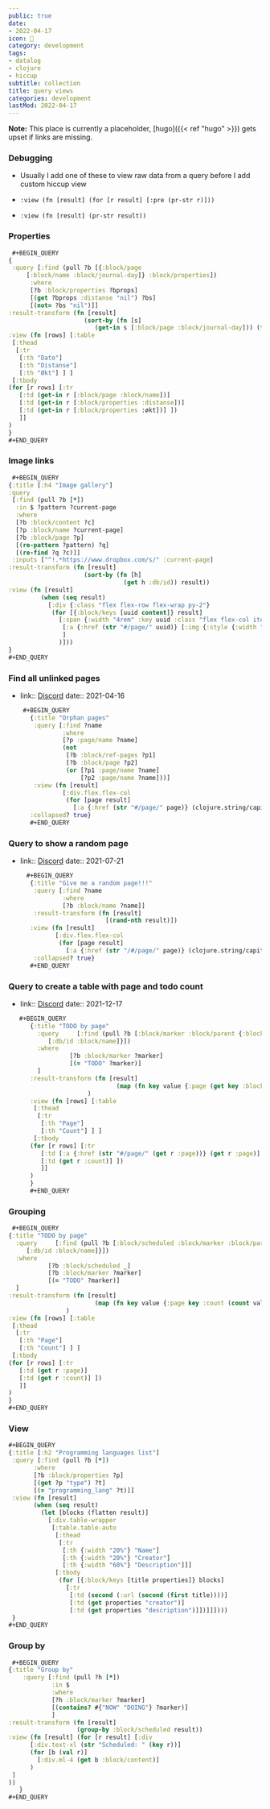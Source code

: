 ```yaml
---
public: true
date:
- 2022-04-17
icon: 📝
category: development
tags:
- datalog
- clojure
- hiccup
subtitle: collection
title: query views
categories: development
lastMod: 2022-04-17
---
```

**Note:** This place is currently a placeholder, [hugo]({{< ref "hugo" >}}) gets upset if links are missing.


### Debugging 


  + Usually I add one of these to view raw data from a query before I add custom hiccup view

  + `:view (fn [result] (for [r result] [:pre (pr-str r)]))`


  + `:view (fn [result] (pr-str result))`

### Properties


```clojure
 #+BEGIN_QUERY
{
 :query [:find (pull ?b [{:block/page
     [:block/name :block/journal-day]} :block/properties])
      :where
      [?b :block/properties ?bprops]
      [(get ?bprops :distanse "nil") ?bs]
      [(not= ?bs "nil")]]
:result-transform (fn [result]
                     (sort-by (fn [s]
                        (get-in s [:block/page :block/journal-day])) (fn [a b] (compare b a)) result)) 
:view (fn [rows] [:table 
 [:thead 
  [:tr 
   [:th "Dato"] 
   [:th "Distanse"]
   [:th "Økt"] ] ] 
 [:tbody 
(for [r rows] [:tr 
   [:td (get-in r [:block/page :block/name])] 
   [:td (get-in r [:block/properties :distanse])]
   [:td (get-in r [:block/properties :økt])] ])
   ]]
)
}
#+END_QUERY
 ```

### Image links


```clojure
 #+BEGIN_QUERY
{:title [:h4 "Image gallery"]
:query
 [:find (pull ?b [*])
  :in $ ?pattern ?current-page
  :where
  [?b :block/content ?c]
  [?p :block/name ?current-page]
  [?b :block/page ?p]
  [(re-pattern ?pattern) ?q]
  [(re-find ?q ?c)]]
 :inputs ["^!.*https://www.dropbox.com/s/" :current-page]
:result-transform (fn [result]
                     (sort-by (fn [h]
                                (get h :db/id)) result))
:view (fn [result]
         (when (seq result)
           [:div {:class "flex flex-row flex-wrap py-2"}
            (for [{:block/keys [uuid content]} result]
              [:span {:width "4rem" :key uuid :class "flex flex-col items-center mr-2 mb-2"}
               [:a {:href (str "#/page/" uuid)} [:img {:style {:width "4rem"} :src (re-find (re-pattern "https://.*?(?=(?:\\))|$)") (str content))}]]
               ]
              )]))
}
#+END_QUERY
 ```

### Find all unlinked pages


  + link:: [Discord](https://discord.com/channels/725182569297215569/743139225746145311/832512082289229824)
date:: 2021-04-16

```clojure
    #+BEGIN_QUERY
	  {:title "Orphan pages"
	   :query [:find ?name
	           :where
	           [?p :page/name ?name]
	           (not
	            [?b :block/ref-pages ?p1]
	            [?b :block/page ?p2]
	            (or [?p1 :page/name ?name]
	                [?p2 :page/name ?name]))]
	   :view (fn [result]
	           [:div.flex.flex-col
	            (for [page result]
	              [:a {:href (str "#/page/" page)} (clojure.string/capitalize page)])])
	  :collapsed? true}
	  #+END_QUERY
```

### Query to show a random page

  + link:: [Discord](https://discord.com/channels/725182569297215569/743139225746145311/867375290396311633)
date:: 2021-07-21

```clojure
	 #+BEGIN_QUERY
	  {:title "Give me a random page!!!"
	   :query [:find ?name
	           :where
	           [?b :block/name ?name]]
	   :result-transform (fn [result]
	                       [(rand-nth result)])
	  :view (fn [result]
	         [:div.flex.flex-col
	          (for [page result]
	            [:a {:href (str "/#/page/" page)} (clojure.string/capitalize page)])])
	   :collapsed? true}
	  #+END_QUERY
```

### Query to create a table with page and todo count


  + link:: [Discord](https://discord.com/channels/725182569297215569/743139225746145311/921337299164356658)
date:: 2021-12-17

```clojure
   #+BEGIN_QUERY 
	  {:title "TODO by page"
	    :query     [:find (pull ?b [:block/marker :block/parent {:block/page
	       [:db/id :block/name]}])
	    :where
	             [?b :block/marker ?marker]
	             [(= "TODO" ?marker)] 
	    ]
	  :result-transform (fn [result]
	                          (map (fn key value {:page (get key :block/name) :count (count value)}) (group-by :block/page result))
	                  )
	  :view (fn [rows] [:table 
	   [:thead 
	    [:tr 
	     [:th "Page"] 
	     [:th "Count"] ] ] 
	   [:tbody 
	  (for [r rows] [:tr 
	     [:td [:a {:href (str "#/page/" (get r :page))} (get r :page)] ] 
	     [:td (get r :count)] ])
	     ]]
	  )
	  }
	  #+END_QUERY
```

### Grouping


```clojure
 #+BEGIN_QUERY 
{:title "TODO by page"
  :query     [:find (pull ?b [:block/scheduled :block/marker :block/parent {:block/page
     [:db/id :block/name]}])
  :where
           [?b :block/scheduled _]
           [?b :block/marker ?marker]
           [(= "TODO" ?marker)] 
  ]
:result-transform (fn [result]
                        (map (fn key value {:page key :count (count value)}) (group-by :block/scheduled result))
                )
:view (fn [rows] [:table 
 [:thead 
  [:tr 
   [:th "Page"] 
   [:th "Count"] ] ] 
 [:tbody 
(for [r rows] [:tr 
   [:td (get r :page)] 
   [:td (get r :count)] ])
   ]]
)
}
#+END_QUERY
 ```

### View


```clojure
#+BEGIN_QUERY
{:title [:h2 "Programming languages list"]
 :query [:find (pull ?b [*])
       :where
       [?b :block/properties ?p]
       [(get ?p "type") ?t]
       [(= "programming_lang" ?t)]]
 :view (fn [result]
       (when (seq result)
         (let [blocks (flatten result)]
           [:div.table-wrapper
            [:table.table-auto
             [:thead
              [:tr
               [:th {:width "20%"} "Name"]
               [:th {:width "20%"} "Creator"]
               [:th {:width "60%"} "Description"]]]
             [:tbody
              (for [{:block/keys [title properties]} blocks]
                [:tr
                 [:td (second (:url (second (first title))))]
                 [:td (get properties "creator")]
                 [:td (get properties "description")]])]]])))
 }
#+END_QUERY
```

### Group by


```clojure
 #+BEGIN_QUERY
{:title "Group by"
    :query [:find (pull ?h [*])
            :in $
            :where
            [?h :block/marker ?marker]
            [(contains? #{"NOW" "DOING"} ?marker)]
            ]
:result-transform (fn [result]
                   (group-by :block/scheduled result))  
:view (fn [result] (for [r result] [:div 
      [:div.text-xl (str "Scheduled: " (key r))]
      (for [b (val r)] 
        [:div.ml-4 (get b :block/content)]
      )
 ]
))
   }
#+END_QUERY
 ```
